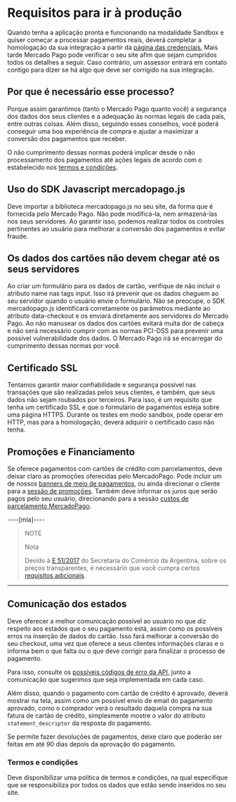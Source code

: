 # Requisitos para ir à produção

Quando tenha a aplicação pronta e funcionando na modalidade Sandbox e quiser começar a processar pagamentos reais, deverá completar a homologação da sua integração a partir da [página das credenciais.](https://www.mercadolibre.com/jms/[FAKER][GLOBALIZE][SITE_ID]/lgz/login?platform_id=mp&go=https://www.mercadopago.com/mlb/account/credentials) Mais tarde Mercado Pago pode verificar o seu site afim que sejam cumpridos todos os detalhes a seguir. Caso contrário, um assessor entrará em contato contigo para dizer se há algo que deve ser corrigido na sua integração.

## Por que é necessário esse processo?

Porque assim garantimos (tanto o Mercado Pago quanto você) a segurança dos dados dos seus clientes e a adequação às normas legais de cada país, entre outras coisas. Além disso, seguindo esses conselhos, você poderá conseguir uma boa experiência de compra e ajudar a maximizar a conversão dos pagamentos que receber.

O não cumprimento dessas normas poderá implicar desde o não processamento dos pagamentos até ações legais de acordo com o estabelecido nos [termos e condições](https://www.mercadopago.com.br/ajuda/termos-e-condicoes_300).

## Uso do SDK Javascript mercadopago.js

Deve importar a biblioteca mercadopago.js no seu site, da forma que é fornecida pelo Mercado Pago. Não pode modificá-la, nem armazená-las nos seus servidores. Ao garantir isso, podemos realizar todos os controles pertinentes ao usuário para melhorar a conversão dos pagamentos e evitar fraude.

## Os dados dos cartões não devem chegar até os seus servidores

Ao criar um formulário para os dados de cartão, verifique de não incluir o atributo name nas tags input. Isso irá prevenir que os dados cheguem ao seu servidor quando o usuário envie o formulário. Não se preocupe, o SDK mercadopago.js identificará corretamente os parâmetros mediante ao atributo data-checkout e os enviará diretamente aos servidores do Mercado Pago.
Ao não manusear os dados dos cartões evitará muita dor de cabeça e não será necessário cumprir com as normas PCI-DSS para prevenir uma possível vulnerabilidade dos dados. O Mercado Pago irá se encarregar do cumprimento dessas normas por você.

## Certificado SSL

Tentamos garantir maior confiabilidade e segurança possível nas transações que são realizadas pelos seus clientes, e também, que seus dados não sejam roubados por terceiros. Para isso, é um requisito que tenha um certificado SSL e que o formulário de pagamentos esteja sobre uma página HTTPS.
Durante os testes em modo sandbox, pode operar em HTTP, mas para a homologação, deverá adquirir o certificado caso não tenha.

## Promoções e Financiamento

Se oferece pagamentos com cartões de crédito com parcelamentos, deve deixar claro as promoções oferecidas pelo MercadoPago. Pode incluir um de nossos [banners de meio de pagamentos](https://www.mercadopago.com/mlb/com.mercadopago.web.landing.LandingController?id=banners), ou ainda direcionar o cliente para a [sessão de promoções](https://www.mercadopago.com.br/promocoes/).
Também deve informar os juros que serão pagos pelo seu usuário, direcionando para a sessão [custos de parcelamento MercadoPago](https://www.mercadopago.com.br/ajuda/Custos-de-parcelamento_322).

----[mla]----
> NOTE
>
> Nota
>
> Devido à [E 51/2017](https://www.boletinoficial.gob.ar/#!DetalleNormaBusquedaRapida/158269/20170125/resolucion%2051) do Secretaría do Comércio da Argentina, sobre os preços transparentes, é necessário que você cumpra certos [requisitos adicionais](https://www.mercadopago.com.ar/developers/es/related/resolucion-e-512017/).
------------

## Comunicação dos estados

Deve oferecer a melhor comunicação possível ao usuário no que diz respeito aos estados que o seu pagamento está, assim como os possíveis erros na inserção de dados do cartão. Isso fará melhorar a conversão do seu checkout, uma vez que oferece a seus clientes informações claras e o informa bem o que falta ou o que deve corrigir para finalizar o processo de pagamento.

Para isso, consulte os [possíveis códigos de erro da API](https://www.mercadopago.com.br/developers/pt/guides/payments/api/handling-responses), junto a comunicação que sugerimos que seja implementada em cada caso.

Além disso, quando o pagamento com cartão de crédito é aprovado, deverá mostrar na tela, assim como um possível envio de email do pagamento aprovado, como o comprador verá o resultado daquela compra na sua fatura de cartão de crédito, simplesmente mostre o valor do atributo `statement_descriptor` da resposta do pagamento.

Se permite fazer devoluções de pagamentos, deixe claro que poderão ser feitas em até 90 dias depois da aprovação do pagamento.

### Termos e condições

Deve disponibilizar uma politica de termos e condições, na qual especifique que se responsibiliza por todos os dados que estão sendo inseridos no seu site.
